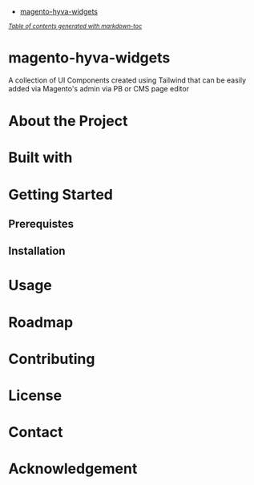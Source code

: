 - [magento-hyva-widgets](#magento-hyva-widgets)

<small><i><a href='http://ecotrust-canada.github.io/markdown-toc/'>Table of contents generated with markdown-toc</a></i></small>



# magento-hyva-widgets
A collection of UI Components created using Tailwind that can be easily added via Magento's admin via PB or CMS page editor



# About the Project



# Built with


# Getting Started 

## Prerequistes 

## Installation

# Usage

# Roadmap 

# Contributing

# License

# Contact

# Acknowledgement

